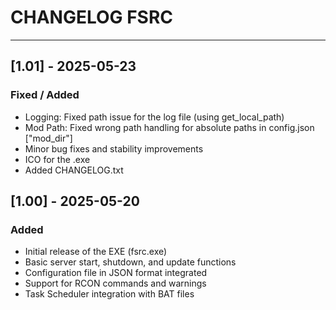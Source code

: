 # CHANGELOG FSRC

---

## [1.01] - 2025-05-23
### Fixed / Added
- Logging: Fixed path issue for the log file (using get_local_path)
- Mod Path: Fixed wrong path handling for absolute paths in config.json ["mod_dir"]
- Minor bug fixes and stability improvements
- ICO for the .exe
- Added CHANGELOG.txt


## [1.00] - 2025-05-20
### Added
- Initial release of the EXE (fsrc.exe)
- Basic server start, shutdown, and update functions
- Configuration file in JSON format integrated
- Support for RCON commands and warnings
- Task Scheduler integration with BAT files
